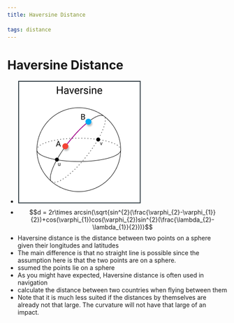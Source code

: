 ```yaml
---
title: Haversine Distance

tags: distance 
---
```


# Haversine Distance
- ![](assets/Pasted%20image%2020220624120834.png)
- $$d = 2r\times arcsin(\sqrt{sin^{2}(\frac{\varphi_{2}-\varphi_{1}}{2})+cos(\varphi_{1})cos(\varphi_{2})sin^{2}(\frac{\lambda_{2}-\lambda_{1}}{2}))}$$
- Haversine distance is the distance between two points on a sphere given their longitudes and latitudes
- The main difference is that no straight line is possible since the assumption here is that the two points are on a sphere.
- ssumed the points lie on a sphere
- As you might have expected, Haversine distance is often used in navigation
- calculate the distance between two countries when flying between them
- Note that it is much less suited if the distances by themselves are already not that large. The curvature will not have that large of an impact.




